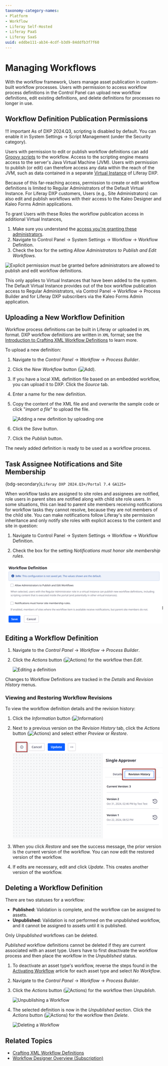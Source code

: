 ```yaml
---
taxonomy-category-names:
- Platform
- Workflow
- Liferay Self-Hosted
- Liferay PaaS
- Liferay SaaS
uuid: eddbe111-ab34-4cdf-b3d9-84ddfb3f7f60
---
```

# Managing Workflows

With the workflow framework, Users manage asset publication in custom-built workflow processes. Users with permission to access workflow process definitions in the Control Panel can upload new workflow definitions, edit existing definitions, and delete definitions for processes no longer in use.

## Workflow Definition Publication Permissions

!!! important
    As of DXP 2024.Q3, scripting is disabled by default. You can enable it in System Settings &rarr; Script Management (under the Security category).

Users with permission to edit or publish workflow definitions can add [Groovy scripts](../../../system-administration/using-the-script-engine.md) to the workflow. Access to the scripting engine means access to the server's Java Virtual Machine (JVM). Users with permission to publish (or edit) can therefore access any data within the reach of the JVM, such as data contained in a separate [Virtual Instance](../../../system-administration/configuring-liferay/virtual-instances.md) of Liferay DXP.

Because of this far-reaching access, permission to create or edit workflow definitions is limited to Regular Administrators of the Default Virtual Instance. For Liferay DXP customers, Users (e.g., Site Administrators) can also edit and publish workflows with their access to the Kaleo Designer and Kaleo Forms Admin applications.

To grant Users with these Roles the workflow publication access in additional Virtual Instances,

1. Make sure you understand the [access you're granting these administrators](../../../users-and-permissions/roles-and-permissions/understanding-roles-and-permissions.md).
1. Navigate to Control Panel &rarr; System Settings &rarr; Workflow &rarr; Workflow Definition.
1. Check the box for the setting _Allow Administrators to Publish and Edit Workflows_.

![Explicit permission must be granted before administrators are allowed to publish and edit workflow definitions.](./managing-workflows/images/06.png)

This only applies to Virtual Instances that have been added to the system. The Default Virtual Instance provides out of the box workflow publication access to Regular Administrators, via Control Panel &rarr; Workflow &rarr; Process Builder and for Liferay DXP subscribers via the Kaleo Forms Admin application.

## Uploading a New Workflow Definition

Workflow process definitions can be built in Liferay or uploaded in `XML` format. DXP workflow definitions are written in `XML` format; see the [Introduction to Crafting XML Workflow Definitions](../developer-guide/crafting-xml-workflow-definitions.md) to learn more.

To upload a new definition:

1. Navigate to the _Control Panel_ &rarr; _Workflow_ &rarr; _Process Builder_.
1. Click the _New Workflow_ button (![Add](../../../images/icon-add.png)).
1. If you have a local XML definition file based on an embedded workflow, you can upload it to DXP. Click the _Source_ tab.
1. Enter a name for the new definition.
1. Copy the content of the XML file and and overwrite the sample code or click "_import a file_" to upload the file.

    ![Adding a new definition by uploading one](./managing-workflows/images/01.png)

1. Click the _Save_ button.
1. Click the _Publish_ button.

The newly added definition is ready to be used as a workflow process.

## Task Assignee Notifications and Site Membership

{bdg-secondary}`Liferay DXP 2024.Q3+/Portal 7.4 GA125+`

When workflow tasks are assigned to site roles and assignees are notified, role users in parent sites are notified along with child site role users. In some situations, this can lead to parent site members receiving notifications for workflow tasks they cannot resolve, because they are not members of the child site. You can make notifications follow Liferay's site permission inheritance and only notify site roles with explicit access to the content and site in question:

1. Navigate to Control Panel &rarr; System Settings &rarr; Workflow &rarr; Workflow Definition.

1. Check the box for the setting _Notifications must honor site membership rules._

![You can make workflow notifications follow site membership rules.](./managing-workflows/images/07.png)

## Editing a Workflow Definition

1. Navigate to the _Control Panel_ &rarr; _Workflow_ &rarr; _Process Builder_.
1. Click the _Actions_ button (![Actions](../../../images/icon-actions.png)) for the workflow then _Edit_.

    ![Editing a definition](./managing-workflows/images/03.png)

Changes to Workflow Definitions are tracked in the _Details_ and _Revision History_ menus.

### Viewing and Restoring Workflow Revisions

To view the workflow definition details and the revision history:

1. Click the *Information* button (![Information](../../../images/icon-information.png))
1. Next to a previous version on the _Revision History_ tab, click the *Actions* button (![Actions](../../../images/icon-actions.png)) and select either *Preview* or *Restore*.

    ![View and restore prior versions of a workflow.](./managing-workflows/images/02.png)

1. When you click *Restore* and see the success message, the prior version is the current version of the workflow. You can now edit the restored version of the workflow.
1. If edits are necessary, edit and click *Update*. This creates another version of the workflow.

## Deleting a Workflow Definition

There are two statuses for a workflow:

* **Published:** Validation is complete, and the workflow can be assigned to assets.
* **Unpublished:** Validation is not performed on the unpublished workflow, and it cannot be assigned to assets until it is published.

Only *Unpublished* workflows can be deleted.

_Published_ workflow definitions cannot be deleted if they are current associated with an asset type. Users have to first deactivate the workflow process and then place the workflow in the _Unpublished_ status.

1. To deactivate an asset type's workflow, reverse the steps found in the [Activating Workflow](../using-workflows/activating-workflow.md) article for each asset type and select _No Workflow_.
1. Navigate to the _Control Panel_ &rarr; _Workflow_ &rarr; _Process Builder_.
1. Click the _Actions_ button (![Actions](../../../images/icon-actions.png)) for the workflow then _Unpublish_.

    ![Unpublishing a Workflow](./managing-workflows/images/04.png)

1. The selected definition is now in the _Unpublished_ section. Click the _Actions_ button (![Actions](../../../images/icon-actions.png)) for the workflow then _Delete_.

    ![Deleting a Workflow](./managing-workflows/images/05.png)

## Related Topics

* [Crafting XML Workflow Definitions](../developer-guide/crafting-xml-workflow-definitions.md)
* [Workflow Designer Overview (Subscription)](./workflow-designer/workflow-designer-overview.md)
